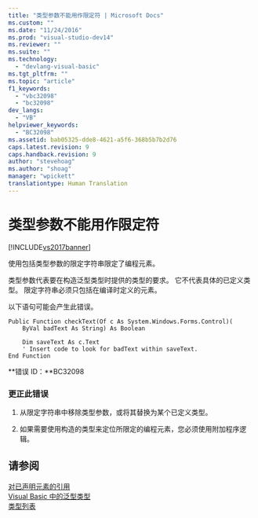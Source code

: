 ```yaml
---
title: "类型参数不能用作限定符 | Microsoft Docs"
ms.custom: ""
ms.date: "11/24/2016"
ms.prod: "visual-studio-dev14"
ms.reviewer: ""
ms.suite: ""
ms.technology: 
  - "devlang-visual-basic"
ms.tgt_pltfrm: ""
ms.topic: "article"
f1_keywords: 
  - "vbc32098"
  - "bc32098"
dev_langs: 
  - "VB"
helpviewer_keywords: 
  - "BC32098"
ms.assetid: bab05325-dde8-4621-a5f6-368b5b7b2d76
caps.latest.revision: 9
caps.handback.revision: 9
author: "stevehoag"
ms.author: "shoag"
manager: "wpickett"
translationtype: Human Translation
---
```

# 类型参数不能用作限定符
[!INCLUDE[vs2017banner](../../../csharp/includes/vs2017banner.md)]

使用包括类型参数的限定字符串限定了编程元素。  
  
 类型参数代表要在构造泛型类型时提供的类型的要求。  它不代表具体的已定义类型。  限定字符串必须只包括在编译时定义的元素。  
  
 以下语句可能会产生此错误。  
  
```  
Public Function checkText(Of c As System.Windows.Forms.Control)(  
    ByVal badText As String) As Boolean  
  
    Dim saveText As c.Text  
    ' Insert code to look for badText within saveText.  
End Function  
```  
  
 **错误 ID：**BC32098  
  
### 更正此错误  
  
1.  从限定字符串中移除类型参数，或将其替换为某个已定义类型。  
  
2.  如果需要使用构造的类型来定位所限定的编程元素，您必须使用附加程序逻辑。  
  
## 请参阅  
 [对已声明元素的引用](../../../visual-basic/programming-guide/language-features/declared-elements/references-to-declared-elements.md)   
 [Visual Basic 中的泛型类型](../../../visual-basic/programming-guide/language-features/data-types/generic-types.md)   
 [类型列表](../../../visual-basic/language-reference/statements/type-list.md)
